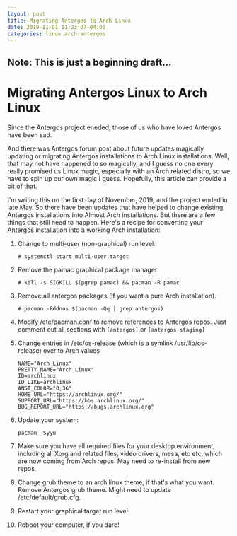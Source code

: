 ```yaml
---
layout: post
title: Migrating Antergos to Arch Linux
date: 2019-11-01 11:23:07-04:00
categories: linux arch antergos
---
```


## Note: This is just a beginning draft...

# Migrating Antergos Linux to Arch Linux

Since the Antergos project eneded, those of us who have loved Antergos have been sad. 

And there was Antergos forum post about future updates magically updating or migrating
Antergos installations to Arch Linux installations.  Well, that may not have happened to so
magically, and I guess no one every really promised us Linux magic, especially with an Arch
related distro, so we have to spin up our own magic I guess.  Hopefully, this article can
provide a bit of that.

I'm writing this on the first day of November, 2019, and the project ended in late May.  So there have
been updates that have helped to change existing Antergos installations into Almost Arch installations.
But there are a few things that still need to happen. Here's a recipe for converting your
Antergos installation into a working Arch installation:

1. Change to multi-user (non-graphical) run level.
    ```
    # systemctl start multi-user.target
    ```
2. Remove the pamac graphical package manager.
    ```
    # kill -s SIGKILL $(pgrep pamac) && pacman -R pamac
    ```
3. Remove all antergos packages (if you want a pure Arch installation).
    ```
    # pacman -Rddnus $(pacman -Qq | grep antergos)
    ```
4. Modify /etc/pacman.conf to remove references to Antergos repos.
Just comment out all sections with `[antergos]` or `[antergos-staging]`

5. Change entries in /etc/os-release (which is a symlink /usr/lib/os-release) over to Arch values
    ```
    NAME="Arch Linux"
    PRETTY_NAME="Arch Linux"
    ID=archlinux
    ID_LIKE=archlinux
    ANSI_COLOR="0;36"
    HOME_URL="https://archlinux.org/"
    SUPPORT_URL="https://bbs.archlinux.org/"
    BUG_REPORT_URL="https://bugs.archlinux.org"
    ```

6. Update your system: 
    ```
    pacman -Syyu
    ```

7. Make sure you have all required files for your desktop environment, including all Xorg and related
   files, video drivers, mesa, etc etc, which are now coming from Arch repos.  May need to
   re-install from new repos.



8. Change grub theme to an arch linux theme, if that's what you want. Remove Antergos grub
   theme.  Might need to update /etc/default/grub.cfg.
9. Restart your graphical target run level.
10. Reboot your computer, if you dare!






